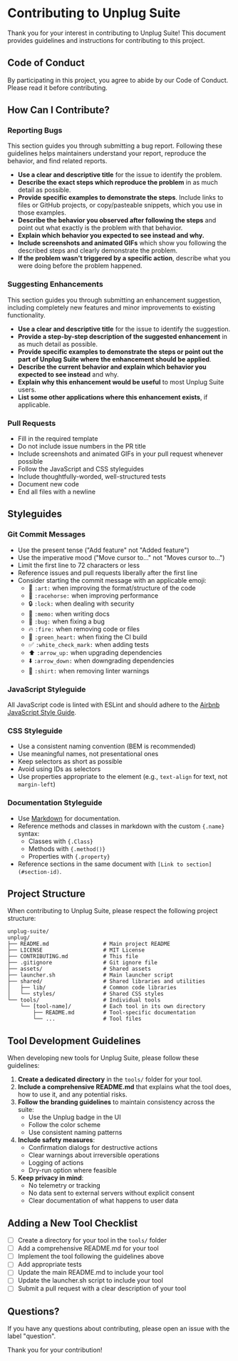 # Contributing to Unplug Suite

Thank you for your interest in contributing to Unplug Suite! This document provides guidelines and instructions for contributing to this project.

## Code of Conduct

By participating in this project, you agree to abide by our Code of Conduct. Please read it before contributing.

## How Can I Contribute?

### Reporting Bugs

This section guides you through submitting a bug report. Following these guidelines helps maintainers understand your report, reproduce the behavior, and find related reports.

- **Use a clear and descriptive title** for the issue to identify the problem.
- **Describe the exact steps which reproduce the problem** in as much detail as possible.
- **Provide specific examples to demonstrate the steps**. Include links to files or GitHub projects, or copy/pasteable snippets, which you use in those examples.
- **Describe the behavior you observed after following the steps** and point out what exactly is the problem with that behavior.
- **Explain which behavior you expected to see instead and why.**
- **Include screenshots and animated GIFs** which show you following the described steps and clearly demonstrate the problem.
- **If the problem wasn't triggered by a specific action**, describe what you were doing before the problem happened.

### Suggesting Enhancements

This section guides you through submitting an enhancement suggestion, including completely new features and minor improvements to existing functionality.

- **Use a clear and descriptive title** for the issue to identify the suggestion.
- **Provide a step-by-step description of the suggested enhancement** in as much detail as possible.
- **Provide specific examples to demonstrate the steps or point out the part of Unplug Suite where the enhancement should be applied**.
- **Describe the current behavior and explain which behavior you expected to see instead** and why.
- **Explain why this enhancement would be useful** to most Unplug Suite users.
- **List some other applications where this enhancement exists**, if applicable.

### Pull Requests

- Fill in the required template
- Do not include issue numbers in the PR title
- Include screenshots and animated GIFs in your pull request whenever possible
- Follow the JavaScript and CSS styleguides
- Include thoughtfully-worded, well-structured tests
- Document new code
- End all files with a newline

## Styleguides

### Git Commit Messages

- Use the present tense ("Add feature" not "Added feature")
- Use the imperative mood ("Move cursor to..." not "Moves cursor to...")
- Limit the first line to 72 characters or less
- Reference issues and pull requests liberally after the first line
- Consider starting the commit message with an applicable emoji:
    - 🎨 `:art:` when improving the format/structure of the code
    - 🐎 `:racehorse:` when improving performance
    - 🔒 `:lock:` when dealing with security
    - 📝 `:memo:` when writing docs
    - 🐛 `:bug:` when fixing a bug
    - 🔥 `:fire:` when removing code or files
    - 💚 `:green_heart:` when fixing the CI build
    - ✅ `:white_check_mark:` when adding tests
    - ⬆️ `:arrow_up:` when upgrading dependencies
    - ⬇️ `:arrow_down:` when downgrading dependencies
    - 👕 `:shirt:` when removing linter warnings

### JavaScript Styleguide

All JavaScript code is linted with ESLint and should adhere to the [Airbnb JavaScript Style Guide](https://github.com/airbnb/javascript).

### CSS Styleguide

- Use a consistent naming convention (BEM is recommended)
- Use meaningful names, not presentational ones
- Keep selectors as short as possible
- Avoid using IDs as selectors
- Use properties appropriate to the element (e.g., `text-align` for text, not `margin-left`)

### Documentation Styleguide

- Use [Markdown](https://daringfireball.net/projects/markdown) for documentation.
- Reference methods and classes in markdown with the custom `{.name}` syntax:
    - Classes with `{.Class}`
    - Methods with `{.method()}`
    - Properties with `{.property}`
- Reference sections in the same document with `[Link to section](#section-id)`.

## Project Structure

When contributing to Unplug Suite, please respect the following project structure:

```
unplug-suite/
unplug/
├── README.md                 # Main project README
├── LICENSE                   # MIT License
├── CONTRIBUTING.md           # This file
├── .gitignore                # Git ignore file
├── assets/                   # Shared assets
├── launcher.sh               # Main launcher script
├── shared/                   # Shared libraries and utilities
│   ├── lib/                  # Common code libraries
│   └── styles/               # Shared CSS styles
└── tools/                    # Individual tools
    └── [tool-name]/          # Each tool in its own directory
        ├── README.md         # Tool-specific documentation
        └── ...               # Tool files
```

## Tool Development Guidelines

When developing new tools for Unplug Suite, please follow these guidelines:

1. **Create a dedicated directory** in the `tools/` folder for your tool.
2. **Include a comprehensive README.md** that explains what the tool does, how to use it, and any potential risks.
3. **Follow the branding guidelines** to maintain consistency across the suite:
   - Use the Unplug badge in the UI
   - Follow the color scheme
   - Use consistent naming patterns
4. **Include safety measures**:
   - Confirmation dialogs for destructive actions
   - Clear warnings about irreversible operations
   - Logging of actions
   - Dry-run option where feasible
5. **Keep privacy in mind**:
   - No telemetry or tracking
   - No data sent to external servers without explicit consent
   - Clear documentation of what happens to user data

## Adding a New Tool Checklist

- [ ] Create a directory for your tool in the `tools/` folder
- [ ] Add a comprehensive README.md for your tool
- [ ] Implement the tool following the guidelines above
- [ ] Add appropriate tests
- [ ] Update the main README.md to include your tool
- [ ] Update the launcher.sh script to include your tool
- [ ] Submit a pull request with a clear description of your tool

## Questions?

If you have any questions about contributing, please open an issue with the label "question".

Thank you for your contribution!
